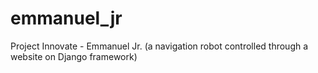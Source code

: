 # emmanuel_jr
Project Innovate - Emmanuel Jr. (a navigation robot controlled through a website on Django framework)
